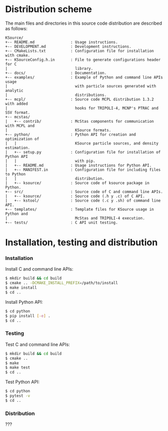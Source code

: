 # Distribution scheme

The main files and directories in this source code distribution are described  as follows:

```
KSource/
+-- README.md                : Usage instructions.
+-- DEVELOPMENT.md           : Development instructions.
+-- CMakeLists.txt           : Configuration file for installation with cmake.
+-- KSourceConfig.h.in       : File to generate configurations header for C
|                              library.
+-- docs/                    : Documentation.
+-- examples/                : Example of Python and command line APIs usage
|                              with particle sources generated with analytic
|                              distributions.
+-- mcpl/                    : Source code MCPL distribution 1.3.2 with added
|                              hooks for TRIPOLI-4, MCNP's PTRAC and SSV format.
+-- mcstas/                   
|   +-- contrib/             : McStas components for communication with MCPL and
|                              KSource formats.
+-- python/                  : Python API for creation and optimization of
|   |                          KSource particle sources, and density estimation.
|   +-- setup.py             : Configuration file for installation of Python API
|   |                          with pip.
|   +-- README.md            : Usage instructions for Python API.
|   +-- MANIFEST.in          : Configuration file for including files to Python
|   |                          distribution.
|   +-- ksource/             : Source code of ksource package in Python.
+-- src/                     : Source code of C and command line APIs.
|   +-- ksource/             : Source code (.h y .c) of C API.
|   +-- kstool/              : Source code (.c y .sh) of command line API.
+-- templates/               : Template files for KSource usage in Python and
|                              McStas and TRIPOLI-4 execution.
+-- tests/                   : C API unit testing.
```

# Installation, testing and distribution

### Installation

Install C and command line APIs:
```bash
$ mkdir build && cd build
$ cmake .. -DCMAKE_INSTALL_PREFIX=/path/to/install
$ make install
$ cd ..
```
Install Python API:
```bash
$ cd python
$ pip install [-e] .
$ cd ..
```

### Testing

Test C and command line APIs:
```bash
$ mkdir build && cd build
$ cmake ..
$ make
$ make test
$ cd ..
```
Test Python API:
```bash
$ cd python
$ pytest -v
$ cd ..
```

### Distribution

???